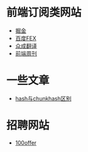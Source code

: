 # 前端订阅类网站
* <a href="https://juejin.im">掘金</a>
* <a href="http://fex.baidu.com/weekly/">百度FEX</a>
* <a href="http://zcfy.baomitu.com/">众成翻译</a>
* <a href="http://www.feweekly.com/">前端周刊</a>

# 一些文章
* <a href="http://www.cnblogs.com/ihardcoder/p/5623411.html">hash与chunkhash区别</a>

# 招聘网站
* <a href="https://cn.100offer.com">100offer</a>
